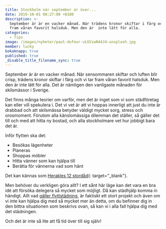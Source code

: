 ```yaml
---
title: Stockholm när september är över...
date: 2019-10-01 08:27:00 +0100
description: >-
  September är är en vacker månad. När trädens kronor skiftar i färg och vi tar
  fram våran favorit halsduk. Men den är  inte lätt för alla.
categories:
  - Tips
image: /images/nyheter/paul-dufour-vLGViwN44J4-unsplash.jpg
member: lucky
bokaknapp: true
published: true
_disable_title_filename_sync: true
---
```


September &auml;r &auml;r en vacker m&aring;nad. N&auml;r sensommaren skiftar och luften blir crisp, tr&auml;dens kronor skiftar i f&auml;rg och vi tar fram v&aring;ran favorit halsduk. Men den &auml;r inte l&auml;tt för alla. Det &auml;r n&auml;mligen den vanligaste m&aring;naden för skilsm&auml;ssor i Sverige.

Det finns m&aring;nga teorier om varför, men det &auml;r inget som vi som st&auml;dföretag kan eller vill spekulera i. Det vi vet &auml;r att vi hoppas innerligt att just du inte &auml;r drabbad och att skilsm&auml;ssa betyder v&auml;ldigt mycket sorg, stress och orosmoment. Förutom alla k&auml;nslom&auml;ssiga dilemman det st&auml;ller, s&aring; g&auml;ller det till och med att hitta ny bostad, och alla stockholmare vet hur jobbigt bara det &auml;r.

Inför flytten ska det:

* Besökas l&auml;genheter
* Planeras
* Shoppas möbler
* Hitta v&auml;nner som kan hj&auml;lpa till
* Ber&auml;tta för v&auml;nnerna vad som h&auml;nt

Det kan k&auml;nnas som [Herakles 12 stord&aring;d](https://sv.wikipedia.org/wiki/Herakles#Herakles_tolv_stord%C3%A5d){: target="_blank"}.

Men behöver du verkligen göra allt? I ett s&aring;nt h&auml;r l&auml;ge kan det vara en bra id&eacute; att försöka delegera s&aring; mycket som möjligt. D&aring; kan st&auml;dhj&auml;lp komma in h&auml;ndigt. Allt vad [g&auml;ller flyttst&auml;dning](/tips/flyttstadning-i-stockholm-vara-tips/), &auml;r faktiskt ett stort projekt och &auml;ven om vi inte kan hj&auml;lpa dig med s&aring; mycket mer &auml;n detta, om du befinner dig in den bittra situationen som beskrivs ovan, s&aring; kan vi i alla fall hj&auml;lpa dig med det st&auml;dningen.

Och det &auml;r inte s&aring; lite att f&aring; tid över till sig sj&auml;lv\!

&nbsp;